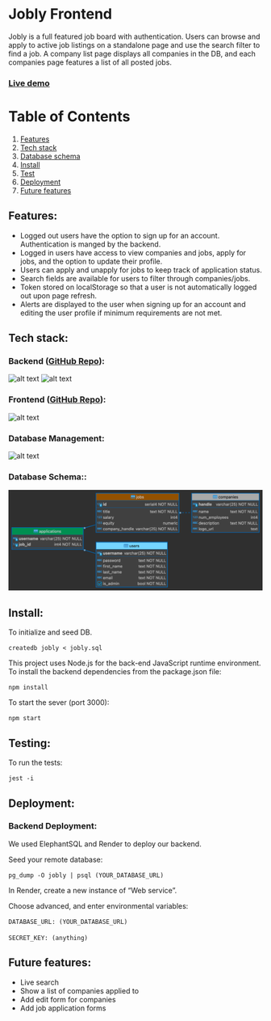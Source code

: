 # Jobly Frontend

Jobly is a full featured job board with authentication. Users can browse and apply to active job listings on a standalone page and use the search filter to find a job. A company list page displays all companies in the DB, and each companies page features a list of all posted jobs.

### [Live demo](https://jobly.demo.trevorhudson.dev)


# Table of Contents
1. [Features](#Features)
2. [Tech stack](#Tech-stack)
3. [Database schema](#Database-schema)
4. [Install](#Install)
5. [Test](#Test)
6. [Deployment](#Deployment)
7. [Future features](#Future-features)

## Features<a name="Features"></a>:
* Logged out users have the option to sign up for an account. Authentication is manged by the backend.
* Logged in users have access to view companies and jobs, apply for jobs, and the option to update their profile.
* Users can apply and unapply for jobs to keep track of application status.
* Search fields are available for users to filter through companies/jobs.
* Token stored on localStorage so that a user is not automatically logged out upon page refresh.
* Alerts are displayed to the user when signing up for an account and editing the user profile if minimum requirements are not met.


## Tech stack<a name="Tech-stack"></a>:

### Backend ([GitHub Repo](https://github.com/trevorhudson/react-jobly-backend)):
![alt text](https://img.shields.io/badge/-Express-000000?logo=express&logoColor=white&style=for-the-badge)
![alt text](https://img.shields.io/badge/-Node.js-339933?logo=node.js&logoColor=white&style=for-the-badge)

### Frontend ([GitHub Repo](https://github.com/trevorhudson/react-jobly-frontend)):
![alt text](https://img.shields.io/badge/-ReactJs-61DAFB?logo=react&logoColor=white&style=for-the-badge)

### Database Management:
![alt text](https://img.shields.io/badge/-PostgresSQL-4169E1?logo=postgresql&logoColor=white&style=for-the-badge)

### Database Schema<a name="Database-schema"></a>::
![database schema](jobly-schema-diagram.png)

## Install<a name="Install"></a>:

To initialize and seed DB.

    createdb jobly < jobly.sql

This project uses Node.js for the back-end JavaScript runtime environment. To install the backend dependencies from the package.json file:

    npm install

To start the sever (port 3000):

    npm start

## Testing<a name="Testing"></a>:
To run the tests:

    jest -i

## Deployment<a name="Deployment"></a>:
### Backend Deployment:

We used ElephantSQL and Render to deploy our backend.

Seed your remote database:

    pg_dump -O jobly | psql (YOUR_DATABASE_URL)

In Render, create a new instance of “Web service”.

Choose advanced, and enter environmental variables:

    DATABASE_URL: (YOUR_DATABASE_URL)

    SECRET_KEY: (anything)


## Future features<a name="Future-features"></a>:
* Live search
* Show a list of companies applied to
* Add edit form for companies
* Add job application forms

